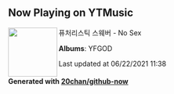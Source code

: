 ## Now Playing on YTMusic

[<img align="left" width="100" src="https://lh3.googleusercontent.com/gLW8V7RZCYl55_q78vp_G6vOmSknnpeJn6Ju-dfNOvMEXKpnAgFzsX4c_2z_MCgyGifwzxzha0yoJhGQ">](https://music.youtube.com/watch?v=6j1r3HT_0es)

퓨처리스틱 스웨버 - No Sex

**Albums**: YFGOD

Last updated at 06/22/2021 11:38

#### Generated with [20chan/github-now](https://github.com/20chan/github-now)
